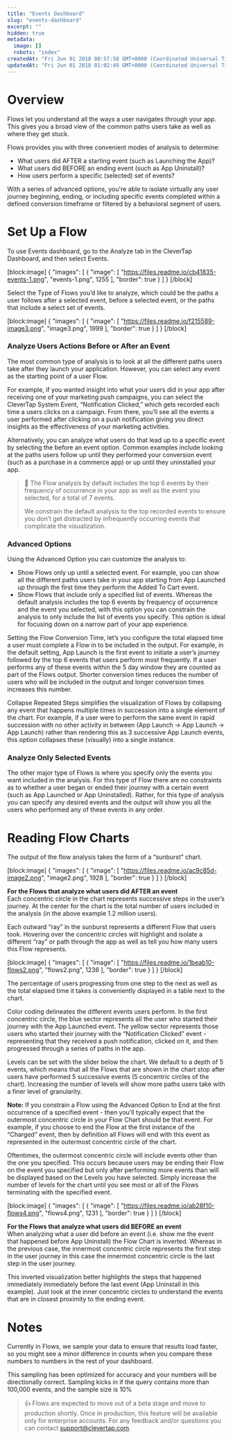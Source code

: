 ```yaml
---
title: "Events Dashboard"
slug: "events-dashboard"
excerpt: ""
hidden: true
metadata: 
  image: []
  robots: "index"
createdAt: "Fri Jun 01 2018 00:57:58 GMT+0000 (Coordinated Universal Time)"
updatedAt: "Fri Jun 01 2018 01:02:49 GMT+0000 (Coordinated Universal Time)"
---
```

# Overview

Flows let you understand all the ways a user navigates through your app. This gives you a broad view of the common paths users take as well as where they get stuck. 

Flows provides you with three convenient modes of analysis to determine:

- What users did AFTER a starting event (such as Launching the App)?
- What users did BEFORE an ending event (such as App Uninstall)?
- How users perform a specific (selected) set of events?

With a series of advanced options, you're able to isolate virtually any user journey beginning, ending, or including specific events completed within a defined conversion timeframe or filtered by a behavioral segment of users. 

# Set Up a Flow

To use Events dashboard, go to the Analyze tab in the CleverTap Dashboard, and then select Events.

[block:image]
{
  "images": [
    {
      "image": [
        "https://files.readme.io/cb41835-events-1.png",
        "events-1.png",
        1255
      ],
      "border": true
    }
  ]
}
[/block]


Select the Type of Flows you’d like to analyze, which could be the paths a user follows after a selected event, before a selected event, or the paths that include a select set of events.

[block:image]
{
  "images": [
    {
      "image": [
        "https://files.readme.io/f215589-image3.png",
        "image3.png",
        1999
      ],
      "border": true
    }
  ]
}
[/block]


### Analyze Users Actions Before or After an Event

The most common type of analysis is to look at all the different paths users take after they launch your application. However, you can select any event as the starting point of a user Flow. 

For example, if you wanted insight into what your users did in your app after receiving one of your marketing push campaigns, you can select the CleverTap System Event, “Notification Clicked,” which gets recorded each time a users clicks on a campaign. From there, you’ll see all the events a user performed after clicking on a push notification giving you direct insights as the effectiveness of your marketing activities.

Alternatively, you can analyze what users do that lead up to a specific event by selecting the before an event option. Common examples include looking at the paths users follow up until they performed your conversion event (such as a purchase in a commerce app) or up until they uninstalled your app.

> 📘 The Flow analysis by default includes the top 6 events by their frequency of occurrence in your app as well as the event you selected, for a total of 7 events. 
> 
> We constrain the default analysis to the top recorded events to ensure you don’t get distracted by infrequently occurring events that complicate the visualization.

### Advanced Options

Using the Advanced Option you can customize the analysis to:

- Show Flows only up until a selected event. For example, you can show all the different paths users take in your app starting from App Launched up through the first time they perform the Added To Cart event.
- Show Flows that include only a specified list of events. Whereas the default analysis includes the top 6 events by frequency of occurrence and the event you selected, with this option you can constrain the analysis to only include the list of events you specify. This option is ideal for focusing down on a narrow part of your app experience.

Setting the Flow Conversion Time, let’s you configure the total elapsed time a user must complete a Flow in to be included in the output. For example, in the default setting, App Launch is the first event to initiate a user’s journey followed by the top 6 events that users perform most frequently. If a user performs any of these events within the 5 day window they are counted as part of the Flows output. Shorter conversion times reduces the number of users who will be included in the output and longer conversion times increases this number.

Collapse Repeated Steps simplifies the visualization of Flows by collapsing any event that happens multiple times in succession into a single element of the chart. For example, if a user were to perform the same event in rapid succession with no other activity in between (App Launch → App Launch → App Launch) rather than rendering this as 3 successive App Launch events, this option collapses these (visually) into a single instance.

### Analyze Only Selected Events

The other major type of Flows is where you specify only the events you want included in the analysis. For this type of Flow there are no constraints as to whether a user began or ended their journey with a certain event (such as App Launched or App Uninstalled). Rather, for this type of analysis you can specify any desired events and the output will show you all the users who performed any of these events in any order.

# Reading Flow Charts

The output of the flow analysis takes the form of a “sunburst” chart.

[block:image]
{
  "images": [
    {
      "image": [
        "https://files.readme.io/ac9c85d-image2.png",
        "image2.png",
        1928
      ],
      "border": true
    }
  ]
}
[/block]


**For the Flows that analyze what users did AFTER an event**  
Each concentric circle in the chart represents successive steps in the user’s journey. At the center for the chart is the total number of users included in the analysis (in the above example 1.2 million users). 

Each outward “ray” in the sunburst represents a different Flow that users took. Hovering over the concentric circles will highlight and isolate a different “ray” or path through the app as well as tell you how many users this Flow represents. 

[block:image]
{
  "images": [
    {
      "image": [
        "https://files.readme.io/1beab10-flows2.png",
        "flows2.png",
        1236
      ],
      "border": true
    }
  ]
}
[/block]


The percentage of users progressing from one step to the next as well as the total elapsed time it takes is conveniently displayed in a table next to the chart.

Color coding delineates the different events users perform. In the first concentric circle, the blue sector represents all the user who started their journey with the App Launched event. The yellow sector represents those users who started their journey with the “Notification Clicked” event - representing that they received a push notification, clicked on it, and then progressed through a series of paths in the app.

Levels can be set with the slider below the chart. We default to a depth of 5 events, which means that all the Flows that are shown in the chart stop after users have performed 5 successive events (5 concentric circles of the chart). Increasing the number of levels will show more paths users take with a finer level of granularity.

**Note:** If you constrain a Flow using the Advanced Option to End at the first occurrence of a specified event - then you’ll typically expect that the outermost concentric circle in your Flow Chart should be that event. For example, if you choose to end the Flow at the first instance of the “Charged” event, then by definition all Flows will end with this event as represented in the outermost concentric circle of the chart. 

Oftentimes, the outermost concentric circle will include events other than the one you specified. This occurs because users may be ending their Flow on the event you specified but only after performing more events than will be displayed based on the Levels you have selected. Simply increase the number of levels for the chart until you see most or all of the Flows terminating with the specified event.

[block:image]
{
  "images": [
    {
      "image": [
        "https://files.readme.io/ab28f10-flows4.png",
        "flows4.png",
        1231
      ],
      "border": true
    }
  ]
}
[/block]


**For the Flows that analyze what users did BEFORE an event**  
When analyzing what a user did before an event (i.e. show me the event that happened before App Uninstall) the Flow Chart is inverted. Whereas in the previous case, the innermost concentric circle represents the first step in the user journey in this case the innermost concentric circle is the last step in the user journey.

This inverted visualization better highlights the steps that happened immediately immediately before the last event (App Uninstall in this example). Just look at the inner concentric circles to understand the events that are in closest proximity to the ending event.

# Notes

Currently in Flows, we sample your data to ensure that results load faster, so you might see a minor difference in counts when you compare these numbers to numbers in the rest of your dashboard. 

This sampling has been optimized for accuracy and your numbers will be directionally correct. Sampling kicks in if the query contains more than 100,000 events, and the sample size is 10%

> 👍 Flows are expected to move out of a beta stage and move to production shortly. Once in production, this feature will be available only for enterprise accounts. For any feedback and/or questions you can contact [support@clevertap.com](mailto:support@clevertap.com).
